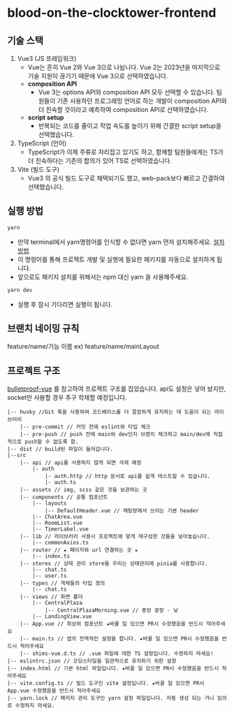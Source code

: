 # blood-on-the-clocktower-frontend

## 기술 스택

1. Vue3 (JS 프레임워크)
   - Vue는 흔히 Vue 2와 Vue 3으로 나뉩니다. Vue 2는 2023년을 마지막으로 기술 지원이 끊기기 때문에 Vue 3으로 선택하였습니다.
   - **composition API**
     - Vue 3는 options API와 composition API 모두 선택할 수 있습니다. 팀원들이 기존 사용하던 프로그래밍 언어로 하는 개발이 composition API와 더 친숙할 것이라고 예측하여 composition API로 선택하였습니다.
   - **script setup**
     - 반복되는 코드를 줄이고 작업 속도를 높이기 위해 간결한 script setup을 선택했습니다.
2. TypeScript (언어)
   - TypeScript가 이제 주류로 자리잡고 있기도 하고, 함께할 팀원들에게는 TS가 더 친숙하다는 기존의 합의가 있어 TS로 선택하였습니다.
3. Vite (빌드 도구)
   - Vue3 의 공식 빌드 도구로 채택되기도 했고, web-pack보다 빠르고 간결하여 선택했습니다.

## 실행 방법

```sh
yarn
```

- 만약 terminal에서 yarn명령어를 인식할 수 없다면 yarn 먼저 설치해주세요. [설치방법](https://www.biew.co.kr/entry/Yarn-Package-Manager-%EC%84%A4%EC%B9%98-%EB%B0%8F-%EC%82%AC%EC%9A%A9%EB%B0%A9%EB%B2%95%EC%82%AC%EC%9A%A9-%EA%B0%80%EC%9D%B4%EB%93%9C)
- 이 명령어를 통해 프로젝트 개발 및 실행에 필요한 패키지를 자동으로 설치하게 됩니다.
- 앞으로도 패키지 설치를 위해서는 npm 대신 yarn 을 사용해주세요.

```sh
yarn dev
```

- 실행 후 잠시 기다리면 실행이 됩니다.

## 브랜치 네이밍 규칙

feature/name/기능 이름
ex) feature/name/mainLayout

## 프로젝트 구조

[bulletproof-vue](https://github.com/hirotaka/bulletproof-vue) 를 참고하여 프로젝트 구조를 잡았습니다. api도 설정은 넣어 놨지만, socket만 사용할 경우 추구 학제할 예정입니다.

```
|-- husky //Git 훅을 사용하여 코드베이스를 더 깔끔하게 유지하는 데 도움이 되는 라이브러리
    |-- pre-commit // 커밋 전에 eslint와 타입 체크
    |-- pre-push // push 전에 main와 dev인지 브랜치 체크하고 main/dev에 직접적으로 push할 수 없도록 함.
|-- dist // build된 파일이 들어갑니다.
|--src
    |-- api // api를 사용하지 않게 되면 삭제 예정
        |- auth
            |- auth.http // http 문서로 api를 쉽게 테스트할 수 있습니다.
            |- auth.ts
    |-- assets // img, scss 같은 것들 보관하는 곳
    |-- components // 공통 컴포넌트
        |-- layouts
            |-- DefaultHeader.vue // 채팅방에서 쓰이는 기본 header
        |-- ChatArea.vue
        |-- RoomList.vue
        |-- TimerLabel.vue
    |-- lib // 라이브러리 사용시 프로젝트에 맞게 재구성한 것들을 넣어놓습니다.
        |-- commonAxios.ts
    |-- router // ★ 페이지와 url 연결하는 곳 ★
        |-- index.ts
    |-- stores // 상태 관리 store들 우리는 상태관리에 pinia를 사용합니다.
        |-- chat.ts
        |-- user.ts
    |-- types // 객체들의 타입 정의
        |-- chat.ts
    |-- views // 화면 폴더
        |-- CentralPlaza
            |-- CentralPlazaMorning.vue // 중앙 광장 - 낮
        |-- LandingView.vue
    |-- App.vue // 최상위 컴포넌트 ★바꿀 일 있으면 PR시 수정했음을 반드시 적어주세요
    |-- main.ts // 앱의 전역적인 설정을 합니다. ★바꿀 일 있으면 PR시 수정했음을 반드시 적어주세요
    |-- shims-vue.d.ts // .vue 파일에 대한 TS 설정입니다. 수정하지 마세요!
|-- eslintrc.json // 코딩스타일을 일관적으로 유지하기 위한 설정
|-- index.html // 기본 html 파일입니다. ★바꿀 일 있으면 PR시 수정했음을 반드시 적어주세요
|-- vite.config.ts // 빌드 도구인 vite 설정입니다. ★바꿀 일 있으면 PR시 App.vue 수정했음을 반드시 적어주세요
|-- yarn.lock // 패키지 관리 도구인 yarn 설정 파일입니다. 자동 생성 되는 거니 임의로 수정하지 마세요.

```


